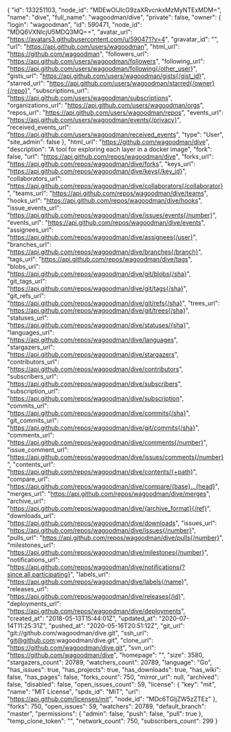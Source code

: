 {
  "id": 133251103,
  "node_id": "MDEwOlJlcG9zaXRvcnkxMzMyNTExMDM=",
  "name": "dive",
  "full_name": "wagoodman/dive",
  "private": false,
  "owner": {
    "login": "wagoodman",
    "id": 590471,
    "node_id": "MDQ6VXNlcjU5MDQ3MQ==",
    "avatar_url": "https://avatars3.githubusercontent.com/u/590471?v=4",
    "gravatar_id": "",
    "url": "https://api.github.com/users/wagoodman",
    "html_url": "https://github.com/wagoodman",
    "followers_url": "https://api.github.com/users/wagoodman/followers",
    "following_url": "https://api.github.com/users/wagoodman/following{/other_user}",
    "gists_url": "https://api.github.com/users/wagoodman/gists{/gist_id}",
    "starred_url": "https://api.github.com/users/wagoodman/starred{/owner}{/repo}",
    "subscriptions_url": "https://api.github.com/users/wagoodman/subscriptions",
    "organizations_url": "https://api.github.com/users/wagoodman/orgs",
    "repos_url": "https://api.github.com/users/wagoodman/repos",
    "events_url": "https://api.github.com/users/wagoodman/events{/privacy}",
    "received_events_url": "https://api.github.com/users/wagoodman/received_events",
    "type": "User",
    "site_admin": false
  },
  "html_url": "https://github.com/wagoodman/dive",
  "description": "A tool for exploring each layer in a docker image",
  "fork": false,
  "url": "https://api.github.com/repos/wagoodman/dive",
  "forks_url": "https://api.github.com/repos/wagoodman/dive/forks",
  "keys_url": "https://api.github.com/repos/wagoodman/dive/keys{/key_id}",
  "collaborators_url": "https://api.github.com/repos/wagoodman/dive/collaborators{/collaborator}",
  "teams_url": "https://api.github.com/repos/wagoodman/dive/teams",
  "hooks_url": "https://api.github.com/repos/wagoodman/dive/hooks",
  "issue_events_url": "https://api.github.com/repos/wagoodman/dive/issues/events{/number}",
  "events_url": "https://api.github.com/repos/wagoodman/dive/events",
  "assignees_url": "https://api.github.com/repos/wagoodman/dive/assignees{/user}",
  "branches_url": "https://api.github.com/repos/wagoodman/dive/branches{/branch}",
  "tags_url": "https://api.github.com/repos/wagoodman/dive/tags",
  "blobs_url": "https://api.github.com/repos/wagoodman/dive/git/blobs{/sha}",
  "git_tags_url": "https://api.github.com/repos/wagoodman/dive/git/tags{/sha}",
  "git_refs_url": "https://api.github.com/repos/wagoodman/dive/git/refs{/sha}",
  "trees_url": "https://api.github.com/repos/wagoodman/dive/git/trees{/sha}",
  "statuses_url": "https://api.github.com/repos/wagoodman/dive/statuses/{sha}",
  "languages_url": "https://api.github.com/repos/wagoodman/dive/languages",
  "stargazers_url": "https://api.github.com/repos/wagoodman/dive/stargazers",
  "contributors_url": "https://api.github.com/repos/wagoodman/dive/contributors",
  "subscribers_url": "https://api.github.com/repos/wagoodman/dive/subscribers",
  "subscription_url": "https://api.github.com/repos/wagoodman/dive/subscription",
  "commits_url": "https://api.github.com/repos/wagoodman/dive/commits{/sha}",
  "git_commits_url": "https://api.github.com/repos/wagoodman/dive/git/commits{/sha}",
  "comments_url": "https://api.github.com/repos/wagoodman/dive/comments{/number}",
  "issue_comment_url": "https://api.github.com/repos/wagoodman/dive/issues/comments{/number}",
  "contents_url": "https://api.github.com/repos/wagoodman/dive/contents/{+path}",
  "compare_url": "https://api.github.com/repos/wagoodman/dive/compare/{base}...{head}",
  "merges_url": "https://api.github.com/repos/wagoodman/dive/merges",
  "archive_url": "https://api.github.com/repos/wagoodman/dive/{archive_format}{/ref}",
  "downloads_url": "https://api.github.com/repos/wagoodman/dive/downloads",
  "issues_url": "https://api.github.com/repos/wagoodman/dive/issues{/number}",
  "pulls_url": "https://api.github.com/repos/wagoodman/dive/pulls{/number}",
  "milestones_url": "https://api.github.com/repos/wagoodman/dive/milestones{/number}",
  "notifications_url": "https://api.github.com/repos/wagoodman/dive/notifications{?since,all,participating}",
  "labels_url": "https://api.github.com/repos/wagoodman/dive/labels{/name}",
  "releases_url": "https://api.github.com/repos/wagoodman/dive/releases{/id}",
  "deployments_url": "https://api.github.com/repos/wagoodman/dive/deployments",
  "created_at": "2018-05-13T15:44:01Z",
  "updated_at": "2020-07-14T11:25:31Z",
  "pushed_at": "2020-05-16T20:51:12Z",
  "git_url": "git://github.com/wagoodman/dive.git",
  "ssh_url": "git@github.com:wagoodman/dive.git",
  "clone_url": "https://github.com/wagoodman/dive.git",
  "svn_url": "https://github.com/wagoodman/dive",
  "homepage": "",
  "size": 3580,
  "stargazers_count": 20789,
  "watchers_count": 20789,
  "language": "Go",
  "has_issues": true,
  "has_projects": true,
  "has_downloads": true,
  "has_wiki": false,
  "has_pages": false,
  "forks_count": 750,
  "mirror_url": null,
  "archived": false,
  "disabled": false,
  "open_issues_count": 59,
  "license": {
    "key": "mit",
    "name": "MIT License",
    "spdx_id": "MIT",
    "url": "https://api.github.com/licenses/mit",
    "node_id": "MDc6TGljZW5zZTEz"
  },
  "forks": 750,
  "open_issues": 59,
  "watchers": 20789,
  "default_branch": "master",
  "permissions": {
    "admin": false,
    "push": false,
    "pull": true
  },
  "temp_clone_token": "",
  "network_count": 750,
  "subscribers_count": 299
}
